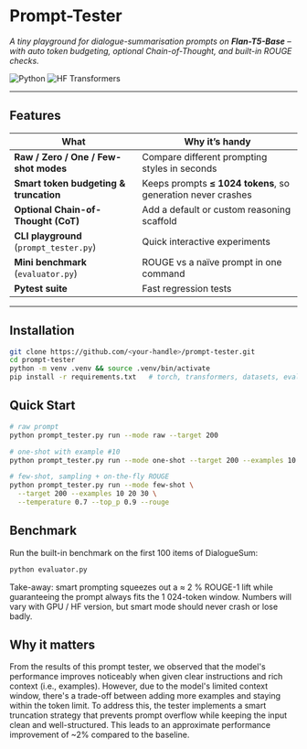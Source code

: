 # Prompt-Tester

*A tiny playground for dialogue-summarisation prompts on **Flan-T5-Base** – with
auto token budgeting, optional Chain-of-Thought, and built-in ROUGE checks.*

![Python](https://img.shields.io/badge/Python-3.10%2B-blue)
![HF Transformers](https://img.shields.io/badge/🤗_Transformers-4.40%2B-purple)

---

## Features
| What | Why it’s handy |
|------|----------------|
| **Raw / Zero / One / Few-shot modes** | Compare different prompting styles in seconds |
| **Smart token budgeting & truncation** | Keeps prompts **≤ 1024 tokens**, so generation never crashes |
| **Optional Chain-of-Thought (CoT)** | Add a default or custom reasoning scaffold |
| **CLI playground** (`prompt_tester.py`) | Quick interactive experiments |
| **Mini benchmark** (`evaluator.py`) | ROUGE vs a naïve prompt in one command |
| **Pytest suite** | Fast regression tests |

---

## Installation
```bash
git clone https://github.com/<your-handle>/prompt-tester.git
cd prompt-tester
python -m venv .venv && source .venv/bin/activate
pip install -r requirements.txt   # torch, transformers, datasets, evaluate, pytest …
```

## Quick Start
```bash
# raw prompt
python prompt_tester.py run --mode raw --target 200

# one-shot with example #10
python prompt_tester.py run --mode one-shot --target 200 --examples 10

# few-shot, sampling + on-the-fly ROUGE
python prompt_tester.py run --mode few-shot \
  --target 200 --examples 10 20 30 \
  --temperature 0.7 --top_p 0.9 --rouge
```

## Benchmark
Run the built-in benchmark on the first 100 items of DialogueSum:

```bash
python evaluator.py
```

Take-away: smart prompting squeezes out a ≈ 2 % ROUGE-1 lift while
guaranteeing the prompt always fits the 1 024-token window.
Numbers will vary with GPU / HF version, but smart mode should never crash or
lose badly.

## Why it matters
From the results of this prompt tester, we observed that the model's performance improves noticeably 
when given clear instructions and rich context (i.e., examples). However, due to the model's limited 
context window, there's a trade-off between adding more examples and staying within the token limit. 
To address this, the tester implements a smart truncation strategy that prevents prompt overflow while 
keeping the input clean and well-structured. This leads to an approximate performance improvement of ~2% 
compared to the baseline.
